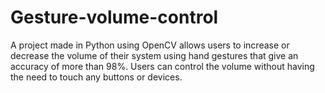 # Gesture-volume-control

A project made in Python using OpenCV allows users to increase or decrease the volume of their system using hand gestures that give an accuracy of more than 98%.
Users can control the volume without having the need to touch any buttons or devices.

